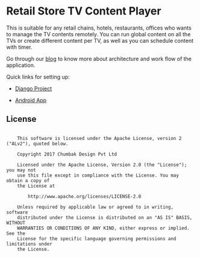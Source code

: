 # Retail Store TV Content Player

This is suitable for any retail chains, hotels, restaurants, offices who wants to manage the TV contents remotely. You can run global content on all the TVs or create different content per TV, as well as you can schedule content with timer.

Go through our [blog](https://engineering.chumbak.com/?p=316&preview=true) to know more about architecture and work flow of the application.

Quick links for setting up:

- [Django Project](django_project/README.md)

- [Android App](android_app/README.md)

## License ##

```

    This software is licensed under the Apache License, version 2 ("ALv2"), quoted below.

    Copyright 2017 Chumbak Design Pvt Ltd

    Licensed under the Apache License, Version 2.0 (the "License"); you may not
    use this file except in compliance with the License. You may obtain a copy of
    the License at

        http://www.apache.org/licenses/LICENSE-2.0

    Unless required by applicable law or agreed to in writing, software
    distributed under the License is distributed on an "AS IS" BASIS, WITHOUT
    WARRANTIES OR CONDITIONS OF ANY KIND, either express or implied. See the
    License for the specific language governing permissions and limitations under
    the License.

```